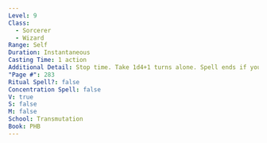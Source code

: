 ```yaml
---
Level: 9
Class:
  - Sorcerer
  - Wizard
Range: Self
Duration: Instantaneous
Casting Time: 1 action
Additional Detail: Stop time. Take 1d4+1 turns alone. Spell ends if you affect others in any way.
"Page #": 283
Ritual Spell?: false
Concentration Spell: false
V: true
S: false
M: false
School: Transmutation
Book: PHB
---
```

